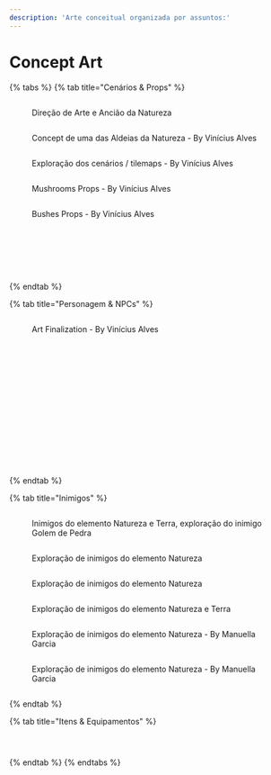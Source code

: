 ```yaml
---
description: 'Arte conceitual organizada por assuntos:'
---
```


# Concept Art

{% tabs %}
{% tab title="Cenários & Props" %}
<figure><img src="../.gitbook/assets/Concepts Personagens e NPCS 16.3 (1).jpg" alt=""><figcaption><p>Direção de Arte e Ancião da Natureza</p></figcaption></figure>

<figure><img src="../.gitbook/assets/CenarioTeste2.png" alt=""><figcaption><p>Concept de uma das Aldeias da Natureza - By Vinícius Alves</p></figcaption></figure>

<figure><img src="../.gitbook/assets/TilesetMockup.png" alt=""><figcaption><p>Exploração dos cenários / tilemaps - By Vinícius Alves</p></figcaption></figure>

<figure><img src="../.gitbook/assets/Mushrooms props.png" alt=""><figcaption><p>Mushrooms Props - By Vinícius Alves</p></figcaption></figure>

<figure><img src="../.gitbook/assets/Bushes Props.png" alt=""><figcaption><p>Bushes Props - By Vinícius Alves</p></figcaption></figure>

<figure><img src="../.gitbook/assets/Concept Props &#x26; Armadilhas 1.jpg" alt=""><figcaption></figcaption></figure>

<figure><img src="../.gitbook/assets/Concept Props &#x26; Armadilhas 2.jpg" alt=""><figcaption></figcaption></figure>

<figure><img src="../.gitbook/assets/Concept Props &#x26; Armadilhas 3.jpg" alt=""><figcaption></figcaption></figure>

<figure><img src="../.gitbook/assets/Concept Props &#x26; Armadilhas 4.jpg" alt=""><figcaption></figcaption></figure>

<figure><img src="../.gitbook/assets/Concept Props &#x26; Armadilhas 5.jpg" alt=""><figcaption></figcaption></figure>

<figure><img src="../.gitbook/assets/Concept Props &#x26; Armadilhas 6.jpg" alt=""><figcaption></figcaption></figure>

<figure><img src="../.gitbook/assets/Concept Props &#x26; Armadilhas 7.jpg" alt=""><figcaption></figcaption></figure>
{% endtab %}

{% tab title="Personagem & NPCs" %}
<figure><img src="../.gitbook/assets/Alvez 1.png" alt=""><figcaption><p>Art Finalization - By Vinícius Alves</p></figcaption></figure>

<figure><img src="../.gitbook/assets/Concepts Personagens e NPCS 1.jpg" alt=""><figcaption></figcaption></figure>

<figure><img src="../.gitbook/assets/Concepts Personagens e NPCS 2.jpg" alt=""><figcaption></figcaption></figure>

<figure><img src="../.gitbook/assets/Concepts Personagens e NPCS 3.jpg" alt=""><figcaption></figcaption></figure>

<figure><img src="../.gitbook/assets/Concepts Personagens e NPCS 4.jpg" alt=""><figcaption></figcaption></figure>

<figure><img src="../.gitbook/assets/Concepts Personagens e NPCS 5.jpg" alt=""><figcaption></figcaption></figure>

<figure><img src="../.gitbook/assets/Concepts Personagens e NPCS 6.jpg" alt=""><figcaption></figcaption></figure>

<figure><img src="../.gitbook/assets/Concepts Personagens e NPCS 7.jpg" alt=""><figcaption></figcaption></figure>

<figure><img src="../.gitbook/assets/Concepts Personagens e NPCS 8.jpg" alt=""><figcaption></figcaption></figure>

<figure><img src="../.gitbook/assets/Concepts Personagens e NPCS 9.jpg" alt=""><figcaption></figcaption></figure>

<figure><img src="../.gitbook/assets/Concepts Personagens e NPCS 10.jpg" alt=""><figcaption></figcaption></figure>

<figure><img src="../.gitbook/assets/Concepts Personagens e NPCS 11.jpg" alt=""><figcaption></figcaption></figure>

<figure><img src="../.gitbook/assets/Concepts Personagens e NPCS 12.jpg" alt=""><figcaption></figcaption></figure>

<figure><img src="../.gitbook/assets/Concepts Personagens e NPCS 13.jpg" alt=""><figcaption></figcaption></figure>

<figure><img src="../.gitbook/assets/Concepts Personagens e NPCS 14.jpg" alt=""><figcaption></figcaption></figure>

<figure><img src="../.gitbook/assets/Concepts Personagens e NPCS 17.jpg" alt=""><figcaption></figcaption></figure>

<figure><img src="../.gitbook/assets/Concepts Personagens e NPCS 18.jpg" alt=""><figcaption></figcaption></figure>

<figure><img src="../.gitbook/assets/Concepts Personagens e NPCS 19.jpg" alt=""><figcaption></figcaption></figure>
{% endtab %}

{% tab title="Inimigos" %}
<figure><img src="../.gitbook/assets/Concepts Inimigos 1.jpg" alt=""><figcaption><p>Inimigos do elemento Natureza e Terra, exploração do inimigo Golem de Pedra</p></figcaption></figure>

<figure><img src="../.gitbook/assets/Concepts Inimigos 2.jpg" alt=""><figcaption><p>Exploração de inimigos do elemento Natureza</p></figcaption></figure>

<figure><img src="../.gitbook/assets/Concepts Inimigos 3 (1).jpg" alt=""><figcaption><p>Exploração de inimigos do elemento Natureza</p></figcaption></figure>

<figure><img src="../.gitbook/assets/Concepts Inimigos 4.jpg" alt=""><figcaption><p>Exploração de inimigos do elemento Natureza e Terra</p></figcaption></figure>

<figure><img src="../.gitbook/assets/Manu 2.png" alt=""><figcaption><p>Exploração de inimigos do elemento Natureza - By Manuella Garcia</p></figcaption></figure>

<figure><img src="../.gitbook/assets/Manu 1.png" alt=""><figcaption><p>Exploração de inimigos do elemento Natureza - By Manuella Garcia</p></figcaption></figure>

<figure><img src="../.gitbook/assets/Concepts Inimigos 5.jpg" alt=""><figcaption></figcaption></figure>
{% endtab %}

{% tab title="Itens & Equipamentos" %}
<figure><img src="../.gitbook/assets/Concepts Itens - Sketch 1.jpg" alt=""><figcaption></figcaption></figure>

<figure><img src="../.gitbook/assets/Concepts Itens - Sketch 2.jpg" alt=""><figcaption></figcaption></figure>

<figure><img src="../.gitbook/assets/Concepts Itens - Sketch 3.jpg" alt=""><figcaption></figcaption></figure>
{% endtab %}
{% endtabs %}
